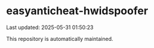 # easyanticheat-hwidspoofer

Last updated: 2025-05-31 01:50:23

This repository is automatically maintained.
